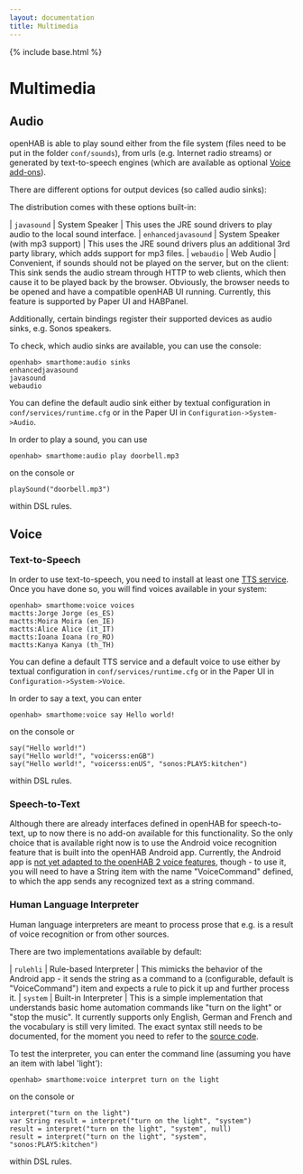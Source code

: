 ```yaml
---
layout: documentation
title: Multimedia
---
```


{% include base.html %}

# Multimedia

## Audio

openHAB is able to play sound either from the file system (files need to be put in the folder `conf/sounds`), from urls (e.g. Internet radio streams) or generated by text-to-speech engines (which are available as optional [Voice add-ons]({{base}}/addons/voice.html)).

There are different options for output devices (so called audio sinks): 

The distribution comes with these options built-in:

| `javasound` | System Speaker | This uses the JRE sound drivers to play audio to the local sound interface.
| `enhancedjavasound` | System Speaker (with mp3 support) | This uses the JRE sound drivers plus an additional 3rd party library, which adds support for mp3 files.
| `webaudio` | Web Audio | Convenient, if sounds should not be played on the server, but on the client: This sink sends the audio stream through HTTP to web clients, which then cause it to be played back by the browser. Obviously, the browser needs to be opened and have a compatible openHAB UI running. Currently, this feature is supported by Paper UI and HABPanel.

Additionally, certain bindings register their supported devices as audio sinks, e.g. Sonos speakers.

To check, which audio sinks are available, you can use the console:

```
openhab> smarthome:audio sinks
enhancedjavasound
javasound
webaudio
```

You can define the default audio sink either by textual configuration in `conf/services/runtime.cfg` or in the Paper UI in `Configuration->System->Audio`.

In order to play a sound, you can use

```
openhab> smarthome:audio play doorbell.mp3
```

on the console or

```
playSound("doorbell.mp3")
```

within DSL rules.

## Voice

### Text-to-Speech

In order to use text-to-speech, you need to install at least one [TTS service]({{base}}/addons/voice.html).
Once you have done so, you will find voices available in your system:

```
openhab> smarthome:voice voices
mactts:Jorge Jorge (es_ES)
mactts:Moira Moira (en_IE)
mactts:Alice Alice (it_IT)
mactts:Ioana Ioana (ro_RO)
mactts:Kanya Kanya (th_TH)
```

You can define a default TTS service and a default voice to use either by textual configuration in `conf/services/runtime.cfg` or in the Paper UI in `Configuration->System->Voice`.

In order to say a text, you can enter

```
openhab> smarthome:voice say Hello world!
```

on the console or

```
say("Hello world!")
say("Hello world!", "voicerss:enGB")
say("Hello world!", "voicerss:enUS", "sonos:PLAY5:kitchen")
```

within DSL rules.

### Speech-to-Text

Although there are already interfaces defined in openHAB for speech-to-text, up to now there is no add-on available for this functionality.
So the only choice that is available right now is to use the Android voice recognition feature that is built into the openHAB Android app. Currently, the Android app is [not yet adapted to the openHAB 2 voice features](https://github.com/openhab/openhab.android/issues/242), though - to use it, you will need to have a String item with the name "VoiceCommand" defined, to which the app sends any recognized text as a string command.

### Human Language Interpreter

Human language interpreters are meant to process prose that e.g. is a result of voice recognition or from other sources.

There are two implementations available by default:

| `rulehli` | Rule-based Interpreter | This mimicks the behavior of the Android app - it sends the string as a command to a (configurable, default is "VoiceCommand") item and expects a rule to pick it up and further process it.
| `system` | Built-in Interpreter | This is a simple implementation that understands basic home automation commands like "turn on the light" or "stop the music". It currently supports only English, German and French and the vocabulary is still very limited. The exact syntax still needs to be documented, for the moment you need to refer to the [source code](https://github.com/eclipse/smarthome/blob/master/bundles/core/org.eclipse.smarthome.core.voice/src/main/java/org/eclipse/smarthome/core/voice/internal/text/StandardInterpreter.java#L37).

To test the interpreter, you can enter the command line (assuming you have an item with label 'light'):

```
openhab> smarthome:voice interpret turn on the light
```

on the console or

```
interpret("turn on the light")
var String result = interpret("turn on the light", "system")
result = interpret("turn on the light", "system", null)
result = interpret("turn on the light", "system", "sonos:PLAY5:kitchen")
```

within DSL rules.
